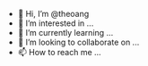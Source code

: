 - 👋 Hi, I’m @theoang
- 👀 I’m interested in ...
- 🌱 I’m currently learning ...
- 💞️ I’m looking to collaborate on ...
- 📫 How to reach me ...

<!---
theoang/theoang is a ✨ special ✨ repository because its `README.md` (this file) appears on your GitHub profile.
You can click the Preview link to take a look at your changes.
--->

